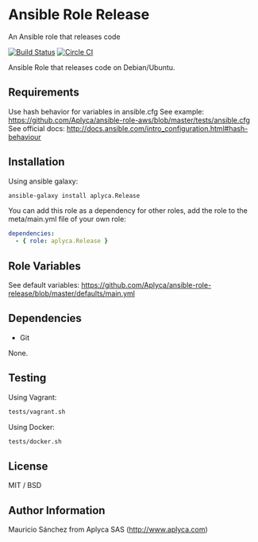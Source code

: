 Ansible Role Release
====================

An Ansible role that releases code

[![Build Status](https://travis-ci.org/Aplyca/ansible-role-release.svg?branch=master)](https://travis-ci.org/Aplyca/ansible-role-release)
[![Circle CI](https://circleci.com/gh/Aplyca/ansible-role-release.svg?style=svg)](https://circleci.com/gh/Aplyca/ansible-role-release)

Ansible Role that releases code on Debian/Ubuntu.

Requirements
------------

Use hash behavior for variables in ansible.cfg
See example: https://github.com/Aplyca/ansible-role-aws/blob/master/tests/ansible.cfg
See official docs: http://docs.ansible.com/intro_configuration.html#hash-behaviour

Installation
------------

Using ansible galaxy:
```bash
ansible-galaxy install aplyca.Release
```
You can add this role as a dependency for other roles, add the role to the meta/main.yml file of your own role:
```yaml
dependencies:
  - { role: aplyca.Release }
```

Role Variables
--------------
See default variables: https://github.com/Aplyca/ansible-role-release/blob/master/defaults/main.yml

Dependencies
------------

- Git

None.

Testing
-------
Using Vagrant:

```bash
tests/vagrant.sh
```
Using Docker:

```bash
tests/docker.sh
```

License
-------

MIT / BSD

Author Information
------------------

Mauricio Sánchez from Aplyca SAS (http://www.aplyca.com)
